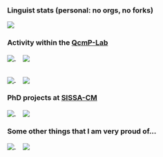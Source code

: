 ### Linguist stats (personal: no orgs, no forks)

<a>
  <img align="center" src="https://bellomia-readme-stats.vercel.app/api/top-langs/?username=beddalumia&langs_count=10&layout=compact&exclude_repo=readme-stats,PythTB,LearningWolfram_Adalta,ghost-lanc-ed,ghost_dmft_ed&hide=tex,javascript,css,html&theme=graywhite&hide_title=true"
</a>
  
### Activity within the [QcmP-Lab](https://github.com/QcmPlab)

<a href="https://github.com/QcmPlab/CDMFT-LANC-ED">
  <img align="center" src="https://bellomia-readme-stats.vercel.app/api/pin/?username=qcmplab&repo=CDMFT-LANC-ED" />
</a> &nbsp &nbsp
<a href="https://github.com/QcmPlab/LIB_DMFT_ED">
  <img align="center" src="https://bellomia-readme-stats.vercel.app/api/pin/?username=qcmplab&repo=LIB_DMFT_ED" />
</a>  

######

<a href="https://github.com/QcmPlab/HoneyTools">
  <img align="center" src="https://bellomia-readme-stats.vercel.app/api/pin/?username=QcmPlab&repo=HoneyTools" />
</a> &nbsp &nbsp
<a href="https://github.com/QcmPlab/SciFortran">
  <img align="center" src="https://bellomia-readme-stats.vercel.app/api/pin/?username=qcmplab&repo=SciFortran" />
</a>

### PhD projects at [SISSA-CM](https://cm.sissa.it/people/members.php?ID=2505)

<a href="https://github.com/bellomia/KMHproject">
  <img align="center" src="https://bellomia-readme-stats.vercel.app/api/pin/?username=beddalumia&repo=KMHproject" />
</a> &nbsp &nbsp
<a href="https://github.com/bellomia/MIproject">
  <img align="center" src="https://bellomia-readme-stats.vercel.app/api/pin/?username=beddalumia&repo=MIproject" />
</a>

### Some other things that I am very proud of...

<a href="https://github.com/bellomia/colorlab">
  <img align="center" src="https://bellomia-readme-stats.vercel.app/api/pin/?username=beddalumia&repo=colorlab" />
</a> &nbsp &nbsp
<a href="https://github.com/bellomia/matlab-multiple-dispatch">
  <img align="center" src="https://bellomia-readme-stats.vercel.app/api/pin/?username=beddalumia&repo=matlab-multiple-dispatch" />
</a>


























































<!--
### Hi there 👋
**bellomia/bellomia** is a ✨ _special_ ✨ repository because its `README.md` (this file) appears on your GitHub profile.

Here are some ideas to get you started:

- 🔭 I’m currently working on ...
- 🌱 I’m currently learning ...
- 👯 I’m looking to collaborate on ...
- 🤔 I’m looking for help with ...
- 💬 Ask me about ...
- 📫 How to reach me: ...
- 😄 Pronouns: ...
- ⚡ Fun fact: ...
-->

